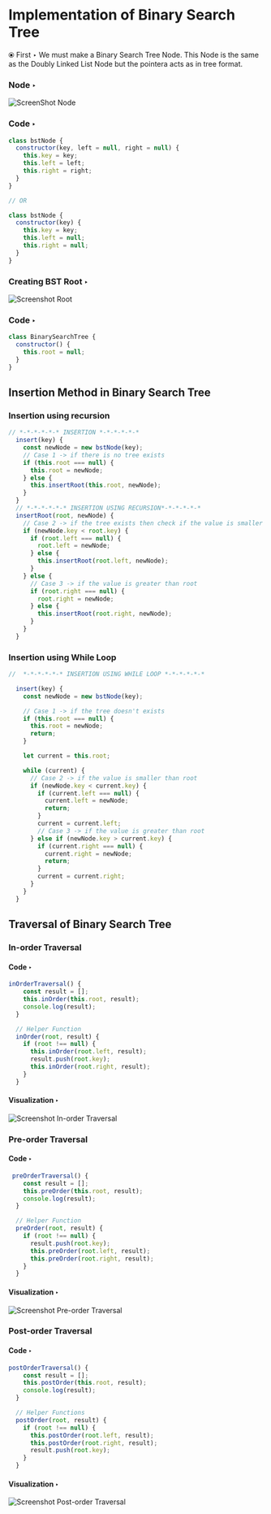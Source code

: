 # Implementation of Binary Search Tree

&#10687; First &#8227; We must make a Binary Search Tree Node. This Node is the same as the Doubly Linked List Node but the pointera acts as in tree format.

### Node &#8227;

![ScreenShot Node](../../assets/Node.png)

### Code &#8227;

```javascript
class bstNode {
  constructor(key, left = null, right = null) {
    this.key = key;
    this.left = left;
    this.right = right;
  }
}

// OR

class bstNode {
  constructor(key) {
    this.key = key;
    this.left = null;
    this.right = null;
  }
}
```

### Creating BST Root &#8227;

![Screenshot Root](../../assets/root.png)

### Code &#8227;

```javascript
class BinarySearchTree {
  constructor() {
    this.root = null;
  }
}
```

## Insertion Method in Binary Search Tree

### Insertion using recursion

```javascript
// *-*-*-*-*-* INSERTION *-*-*-*-*-*
  insert(key) {
    const newNode = new bstNode(key);
    // Case 1 -> if there is no tree exists
    if (this.root === null) {
      this.root = newNode;
    } else {
      this.insertRoot(this.root, newNode);
    }
  }
  // *-*-*-*-*-* INSERTION USING RECURSION*-*-*-*-*-*
  insertRoot(root, newNode) {
    // Case 2 -> if the tree exists then check if the value is smaller than root
    if (newNode.key < root.key) {
      if (root.left === null) {
        root.left = newNode;
      } else {
        this.insertRoot(root.left, newNode);
      }
    } else {
      // Case 3 -> if the value is greater than root
      if (root.right === null) {
        root.right = newNode;
      } else {
        this.insertRoot(root.right, newNode);
      }
    }
  }
```

### Insertion using While Loop

```javascript
//  *-*-*-*-*-* INSERTION USING WHILE LOOP *-*-*-*-*-*

  insert(key) {
    const newNode = new bstNode(key);

    // Case 1 -> if the tree doesn't exists
    if (this.root === null) {
      this.root = newNode;
      return;
    }

    let current = this.root;

    while (current) {
      // Case 2 -> if the value is smaller than root
      if (newNode.key < current.key) {
        if (current.left === null) {
          current.left = newNode;
          return;
        }
        current = current.left;
        // Case 3 -> if the value is greater than root
      } else if (newNode.key > current.key) {
        if (current.right === null) {
          current.right = newNode;
          return;
        }
        current = current.right;
      }
    }
  }
```

## Traversal of Binary Search Tree

### In-order Traversal

#### Code &#8227;

```javascript
inOrderTraversal() {
    const result = [];
    this.inOrder(this.root, result);
    console.log(result);
  }

  // Helper Function
  inOrder(root, result) {
    if (root !== null) {
      this.inOrder(root.left, result);
      result.push(root.key);
      this.inOrder(root.right, result);
    }
  }
```

#### Visualization &#8227;

![Screenshot In-order Traversal](../../assets/In-order%20traversal.png)

### Pre-order Traversal

#### Code &#8227;

```javascript
 preOrderTraversal() {
    const result = [];
    this.preOrder(this.root, result);
    console.log(result);
  }

  // Helper Function
  preOrder(root, result) {
    if (root !== null) {
      result.push(root.key);
      this.preOrder(root.left, result);
      this.preOrder(root.right, result);
    }
  }
```

#### Visualization &#8227;

![Screenshot Pre-order Traversal](../../assets/pre-order%20traversal.png)

### Post-order Traversal

#### Code &#8227;

```javascript
postOrderTraversal() {
    const result = [];
    this.postOrder(this.root, result);
    console.log(result);
  }

  // Helper Functions
  postOrder(root, result) {
    if (root !== null) {
      this.postOrder(root.left, result);
      this.postOrder(root.right, result);
      result.push(root.key);
    }
  }
```

#### Visualization &#8227;

![Screenshot Post-order Traversal](../../assets/Post-order%20Traversal.png)
